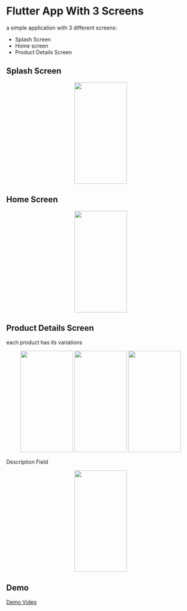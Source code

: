 # Flutter App With 3 Screens

 a simple application with 3 different screens: 
 * Splash Screen
 * Home screen
 * Product Details Screen

## Splash Screen
<p align="center">
<img src="https://github.com/merna903/slash_task/assets/83590570/f4b2cd3a-b456-454b-a073-e58ac922bf67" height="270" width="140"  >
</p>

## Home Screen
<p align="center">
<img src="https://github.com/merna903/slash_task/assets/83590570/f4832be8-37b3-4fe7-bbbf-081136a7255d" height="270" width="140"  >
</p>

## Product Details Screen
each product has its variations 
<p align="center">
<img src="https://github.com/merna903/slash_task/assets/83590570/3801010b-55bb-4260-8a2a-cee3d6a253a6" height="270" width="140"  >
<img src="https://github.com/merna903/slash_task/assets/83590570/bbdc6758-3404-4880-a8d3-3862eeabcb5a" height="270" width="140"  >
<img src="https://github.com/merna903/slash_task/assets/83590570/057aea10-a61f-4443-958b-22f83d143f74" height="270" width="140"  >
</p>
Description Field
<p align="center">
<img src="https://github.com/merna903/slash_task/assets/83590570/97185f0d-a550-4e88-93a7-1770a20e5152" height="270" width="140"  >
</p>

## Demo
<a href="https://drive.google.com/file/d/1jlVD2Y7xaF9FtDJ174ZJCJRxJgGLCTYV/view?usp=sharing" target="_blank">Demo Video</a>

